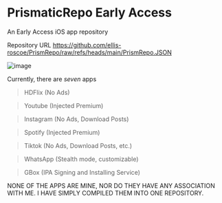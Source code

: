 # PrismaticRepo Early Access
An Early Access iOS app repository

Repository URL
https://github.com/ellis-roscoe/PrismRepo/raw/refs/heads/main/PrismRepo.JSON

![image](https://github.com/user-attachments/assets/da621015-2f28-44c8-93f9-9bc321d0f3c4)


Currently, there are _seven_ apps
> HDFlix (No Ads)

> Youtube (Injected Premium)

> Instagram (No Ads, Download Posts)

> Spotify (Injected Premium)

> Tiktok (No Ads, Download Posts, etc.)

> WhatsApp (Stealth mode, customizable)

> GBox (IPA Signing and Installing Service)

NONE OF THE APPS ARE MINE, NOR DO THEY HAVE ANY ASSOCIATION WITH ME. I HAVE SIMPLY COMPILED THEM INTO ONE REPOSITORY.
